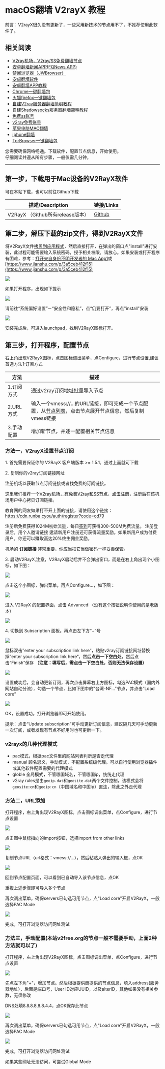 # macOS翻墙 V2rayX 教程

前言：V2rayX很久没有更新了，一些采用新技术的节点用不了，不推荐使用此软件了。

## 相关阅读
*   [V2ray机场，V2ray/SS免费翻墙节点](https://github.com/bannedbook/fanqiang/wiki/V2ray%E6%9C%BA%E5%9C%BA)
*   [安卓翻墙新闻APP(FQNews APP)](https://github.com/bannedbook/fanqiang/wiki/%E7%A6%81%E9%97%BB%E7%BD%91%E5%AE%89%E5%8D%93%E7%BF%BB%E5%A2%99%E6%96%B0%E9%97%BBAPP)
*   [禁闻浏览器（JWBrowser）](https://github.com/bannedbook/fanqiang/wiki/%E5%AE%89%E5%8D%93%E7%BF%BB%E5%A2%99%E8%BD%AF%E4%BB%B6#JWBrowser)
*   [安卓翻墙软件](https://github.com/bannedbook/fanqiang/wiki/%E5%AE%89%E5%8D%93%E7%BF%BB%E5%A2%99%E8%BD%AF%E4%BB%B6)
*   [安卓翻墙APP教程](https://github.com/bannedbook/fanqiang/tree/master/android)
*   [Chrome一键翻墙包](https://github.com/bannedbook/fanqiang/wiki/Chrome%E4%B8%80%E9%94%AE%E7%BF%BB%E5%A2%99%E5%8C%85)
*   [火狐firefox一键翻墙包](https://github.com/bannedbook/fanqiang/wiki/%E7%81%AB%E7%8B%90firefox%E4%B8%80%E9%94%AE%E7%BF%BB%E5%A2%99%E5%8C%85)
*   [自建V2ray服务器翻墙简明教程](https://github.com/bannedbook/fanqiang/blob/master/v2ss/%E8%87%AA%E5%BB%BAV2ray%E6%9C%8D%E5%8A%A1%E5%99%A8%E7%AE%80%E6%98%8E%E6%95%99%E7%A8%8B.md)
*   [自建Shadowsocks服务器翻墙简明教程](https://github.com/bannedbook/fanqiang/blob/master/v2ss/%E8%87%AA%E5%BB%BAShadowsocks%E6%9C%8D%E5%8A%A1%E5%99%A8%E7%AE%80%E6%98%8E%E6%95%99%E7%A8%8B.md)
*   [免费ss账号](https://github.com/bannedbook/fanqiang/wiki/%E5%85%8D%E8%B4%B9ss%E8%B4%A6%E5%8F%B7)
*   [v2ray免费账号](https://github.com/bannedbook/fanqiang/wiki/v2ray%E5%85%8D%E8%B4%B9%E8%B4%A6%E5%8F%B7)
*   [苹果电脑MAC翻墙](https://github.com/bannedbook/fanqiang/wiki/%E8%8B%B9%E6%9E%9C%E7%94%B5%E8%84%91MAC%E7%BF%BB%E5%A2%99)
*   [iphone翻墙](https://github.com/bannedbook/fanqiang/wiki/iphone%E7%BF%BB%E5%A2%99)
*   [TorBrowser一键翻墙包](https://github.com/bannedbook/fanqiang/wiki/TorBrowser%E4%B8%80%E9%94%AE%E7%BF%BB%E5%A2%99%E5%8C%85)

您需要确保网络畅通。下载软件，配置节点信息，开始使用。  
仔细阅读并遵从所有步骤，一般仅需几分钟。

* * *

第一步，下载用于Mac设备的V2RayX软件
----------------------

可在本站下载，也可以前往Github下载

|描述/Description|链接/Links|
|--- |--- |
|V2RayX （Github所有release版本）|[Github](https://github.com/Cenmrev/V2RayX/releases)|

第二步，解压下载的zip文件，得到V2RayX文件
-------------------------

将V2RayX文件[拷贝到应用程式](https://www.google.com/search?q=Mac+%E6%8B%B7%E8%B4%9D%E7%A8%8B%E5%BA%8F%E5%88%B0%E5%BA%94%E7%94%A8%E7%A8%8B%E5%BA%8F)，然后直接打开，在弹出的窗口点"install"进行安装，此过程可能需要输入系统密码，授予相关权限，请放心。如果安装或打开程序有困难，参考：[打开来自身份不明开发者的 Mac App1](https://support.apple.com/zh-cn/guide/mac-help/mh40616/mac)或[https://www.jianshu.com/p/3a5ceb412f15](https://www.jianshu.com/p/3a5ceb412f15)

![](https://v2free.org/docs/SSPanel/macOS/V2rayX_files/mac-03.png)

如果打开程序，出现如下提示

![](https://v2free.org/docs/SSPanel/macOS/V2rayX_files/mac-01.png)

请前往“系统偏好设置”－“安全性和隐私”，点“仍要打开”，再点"install"安装

![](https://v2free.org/docs/SSPanel/macOS/V2rayX_files/mac-02.png)

安装完成后，可进入launchpad，找到V2RayX图标打开。

第三步，打开程序，配置节点
-------------

右上角出现V2RayX图标，点击图标调出菜单，点Configure，进行节点设置,建议首选方法1:订阅方式

|方法|描述|
|--- |--- |
|1.订阅方式|通过v2ray订阅地址批量导入节点|
|2.URL方式|输入一个vmess://...的URL链接，即可完成一个节点配置，从[节点列表](/user/node)，点击节点展开节点信息，然后复制vmess链接|
|3.手动配置|增加新节点，并逐一配置相关节点信息|

### 方法一，V2rayX设置节点订阅

1\. 首先需要保证你的 V2RayX 客户端版本 >= 1.5.1，通过上面就可下载

2\. 复制你的v2ray订阅链接网址


注册机场以获取节点订阅链接或者找免费的订阅链接。

这里我们推荐一个[V2ray机场，有免费V2ray和SS节点](https://github.com/bannedbook/fanqiang/wiki/V2ray%E6%9C%BA%E5%9C%BA)，[点击注册](https://go.runba.cyou/auth/register?code=cd79)，注册后在该机场用户中心拷贝订阅链接。

教育网的网友如果打不开上面的链接，请使用这个链接：
https://cdn.runba.cyou/auth/register?code=cd79

注册后免费获得1024M初始流量，每日[签到](https://raw.githubusercontent.com/bannedbook/fanqiang/master/v2ss/images/checkin.jpg)可获得300-500M免费流量。
注册登录后，用个人邀请链接 邀请新用户注册还可获得流量奖励，如果新用户成为付费用户，你还可以赚取高达20%终生佣金奖励。

机场的 **订阅链接** 非常重要，你应当把它当做密码一样妥善保管。

3\. 启动V2RayX,注意，V2RayX启动后并不会弹出窗口，而是在右上角出现个小图标，如下图：

![](https://v2free.org/docs/SSPanel/macOS/V2rayX_files/v2rayx1.jpg)

点击这个小图标，弹出菜单，再点Configure...，如下图：

![](https://v2free.org/docs/SSPanel/macOS/V2rayX_files/v2rayx2.jpg)

进入 V2RayX 的配置界面，点击 Advanced （没有这个按钮说明你使用的是老版本）

![](https://v2free.org/docs/SSPanel/macOS/V2rayX_files/v2rayx3.jpg)

4\. 切换到 Subscription 面板，再点击左下方“+”号

![](https://v2free.org/docs/SSPanel/macOS/V2rayX_files/v2rayx4.jpg)

鼠标双击”enter your subscription link here“，粘贴v2ray订阅链接网址替换掉”enter your subscription link here“，然后**点击一下空白处**，然后点击“Finish”保存 **（注意：填写后，需点击一下空白处，否则无法保存设置）**

![](https://v2free.org/docs/SSPanel/macOS/V2rayX_files/v2rayx5.png)

设置成功后，会自动更新订阅，再次点击屏幕右上方图标，勾选PAC模式（国内外网站自动分流），勾选一个节点，比如下图中的"台湾-NF..."节点，并点击“Load core”

![](https://v2free.org/docs/SSPanel/macOS/V2rayX_files/v2rayx6.png)

OK，设置成功，打开浏览器即可开始使用。

提示：点击“Update subscription”可手动更新订阅信息，建议隔几天可手动更新一次订阅，或者发现有节点不好用时也可更新一下。

### v2rayx的几种代理模式

*   pac模式，根据pac文件里的网站列表判断是否走代理
*   manual 顾名思义，手动模式，不配置系统级代理。可以自行使用浏览器插件或其他软件配置需要的代理模式
*   globle 全局模式，不管哪国域名，不管哪国ip，统统走代理
*   v2ray rules是由`geoip.dat`和`geosite.dat`两个文件控制，该模式会将`geosite:cn`和`geoip:cn`（中国域名和中国ip）直连，除此之外走代理

### 方法二，URL添加

打开程序，右上角出现V2RayX图标，点击图标调出菜单，点Configure，进行节点设置

![](https://v2free.org/docs/SSPanel/macOS/V2rayX_files/mac-04.png)

点击图中鼠标指向的import按钮，选择import from other links

![](https://v2free.org/docs/SSPanel/macOS/V2rayX_files/mac-07.jpg)

复制节点URL（url格式：vmess://...），然后粘贴入弹出的输入框，点OK

![](https://v2free.org/docs/SSPanel/macOS/V2rayX_files/mac-08.png)

回到节点配置页面，可以看到已自动导入该节点信息，点OK

重複上述步骤即可导入多个节点

再次调出菜单，确保servers已勾选可用节点，点"Load core"开启V2RayX，一般选择PAC Mode

![](https://v2free.org/docs/SSPanel/macOS/V2rayX_files/mac-10.png)

完成，可打开浏览器访问网址测试

### 方法三，手动配置(本站v2free.org的节点一般不需要手动，上面2种方法就可以了)

打开程序，右上角出现V2RayX图标，点击图标调出菜单，点Configure，进行节点设置

![](https://v2free.org/docs/SSPanel/macOS/V2rayX_files/mac-04.png)

先点左下角"+"，增加节点。然后根据提供商提供的节点信息，填入address(服务器地址），后面是端口号，User ID对应UUID，以及alterID，其他如果没有相关参数，无须修改

DNS处填8.8.8.8,8.8.4.4，点OK保存此节点

![](https://v2free.org/docs/SSPanel/macOS/V2rayX_files/mac-05.png)

再次调出菜单，确保servers已勾选可用节点，点"Load core"开启V2RayX，一般选择PAC Mode

![](https://v2free.org/docs/SSPanel/macOS/V2rayX_files/mac-06.png)

完成，可打开浏览器访问网址测试

如果某些网址无法访问，可尝试Global Mode

